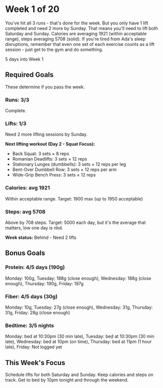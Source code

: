 # Week 1 of 20

You've hit all 3 runs - that's done for the week. But you only have 1 lift completed and need 2 more by Sunday. That means you'll need to lift both Saturday and Sunday. Calories are averaging 1921 (within acceptable range), steps averaging 5708 (solid). If you're tired from Ada's sleep disruptions, remember that even one set of each exercise counts as a lift session - just get to the gym and do something.

5 days into Week 1

## Required Goals

These determine if you pass the week.

### Runs: 3/3

Complete.

### Lifts: 1/3

Need 2 more lifting sessions by Sunday.

**Next lifting workout (Day 2 - Squat Focus):**
- Back Squat: 3 sets × 8 reps
- Romanian Deadlifts: 3 sets × 12 reps
- Stationary Lunges (dumbbells): 3 sets × 12 reps per leg
- Bent-Over Dumbbell Row: 3 sets × 12 reps per arm
- Wide-Grip Bench Press: 3 sets × 12 reps

### Calories: avg 1921

Within acceptable range. Target: 1900 max (up to 1950 acceptable)

### Steps: avg 5708

Above by 708 steps. Target: 5000 each day, but it's the average that matters, low one day is nbd.

**Week status:** Behind - Need 2 lifts

## Bonus Goals

### Protein: 4/5 days (190g)

Monday: 100g, Tuesday: 188g (close enough), Wednesday: 188g (close enough), Thursday: 190g, Friday: 197g

### Fiber: 4/5 days (30g)

Monday: 10g, Tuesday: 27g (close enough), Wednesday: 31g, Thursday: 31g, Friday: 28g (close enough)

### Bedtime: 3/5 nights

Monday: bed at 10:30pm (30 min late), Tuesday: bed at 10:30pm (30 min late), Wednesday: bed at 10pm (on time), Thursday: bed at 11pm (1 hour late), Friday: Not logged yet

## This Week's Focus

Schedule lifts for both Saturday and Sunday. Keep calories and steps on track. Get to bed by 10pm tonight and through the weekend.